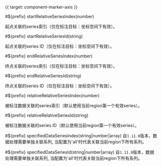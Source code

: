 {{ target: component-marker-axis }}

#${prefix} startRelativeSeriesIndex(number)

起点关联的series索引（仅在标注目标：坐标空间下有效）。

#${prefix} startRelativeSeriesId(string)

起点关联的series ID（仅在标注目标：坐标空间下有效）。

#${prefix} endRelativeSeriesIndex(number)

终点关联的series索引（仅在标注目标：坐标空间下有效）。

#${prefix} endRelativeSeriesId(string)

终点关联的series ID（仅在标注目标：坐标空间下有效）。

#${prefix} relativeRelativeSeriesIndex(number)

被标注数据关联的series索引（默认使用当前region第一个有效series）。

#${prefix} relativeRelativeSeriesId(string)

被标注数据关联的series ID（默认使用当前region第一个有效series）。

#${prefix} specifiedDataSeriesIndex(string|number|array)
自`1.11.0`版本，数据处理需要单独关联系列, 当配置为'all'时代表关联当前region下所有系列。

#${prefix} specifiedDataSeriesId(string|number|array)
自`1.11.0`版本，数据处理需要单独关联系列, 当配置为'all'时代表关联当前region下所有系列。